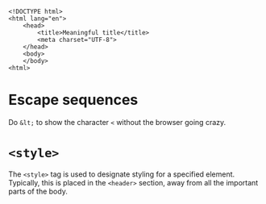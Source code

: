 
```
<!DOCTYPE html> 
<html lang="en"> 
	<head> 
		<title>Meaningful title</title> 
		<meta charset="UTF-8"> 
	</head> 
	<body> 
	</body> 
<html>
```
# Escape sequences
Do `&lt;` to show the character `<` without the browser going crazy.

# `<style>`
The `<style>` tag is used to designate styling for a specified element. Typically, this is placed in the `<header>` section, away from all the important parts of the body.